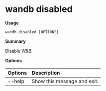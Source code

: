 # wandb disabled

**Usage**

`wandb disabled [OPTIONS]`

**Summary**

Disable W&B.

**Options**

| **Options** | **Description** |
| :--- | :--- |
| --help | Show this message and exit. |

